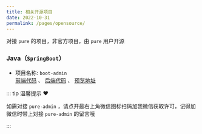 ```yaml
---
title: 相关开源项目
date: 2022-10-31
permalink: /pages/opensource/
---
```


对接 `pure` 的项目，非官方项目，由 `pure` 用户开源

### Java（`SpringBoot`）

- 项目名称: `boot-admin`  
  [前端代码](https://github.com/hb0730/pure-admin-thin) 、 [后端代码](https://github.com/hb0730/boot-admin) 、 [预览地址](https://admin-v4.hb0730.com/)

::: tip 温馨提示 ❤️

如需对接 `pure-admin` ，请点开最右上角微信图标扫码加我微信获取许可，记得加微信时带上对接 `pure-admin` 的留言哦

:::
